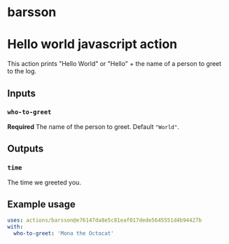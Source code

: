 # barsson

# Hello world javascript action

This action prints "Hello World" or "Hello" + the name of a person to greet to the log.

## Inputs

### `who-to-greet`

**Required** The name of the person to greet. Default `"World"`.

## Outputs

### `time`

The time we greeted you.

## Example usage

```yaml
uses: actions/barsson@e76147da8e5c81eaf017dede5645551d4b94427b
with:
  who-to-greet: 'Mona the Octocat'
```